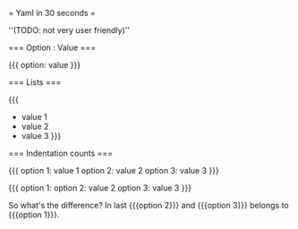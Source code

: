 = Yaml in 30 seconds =

''(TODO: not very user friendly)''

=== Option : Value ===

{{{
option: value
}}}

=== Lists ===

{{{
- value 1
- value 2
- value 3
}}}

=== Indentation counts ===

{{{
option 1: value 1
option 2: value 2
option 3: value 3
}}}

{{{
option 1:
  option 2: value 2
  option 3: value 3
}}}

So what's the difference? In last {{{option 2}}} and {{{option 3}}} belongs to {{{option 1}}}.